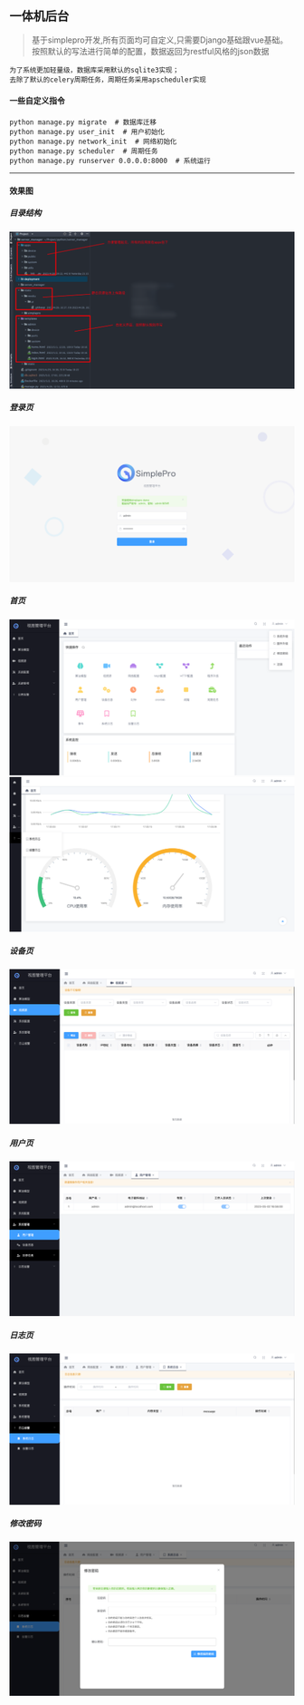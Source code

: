 ## 一体机后台

> 基于simplepro开发,所有页面均可自定义,只需要Django基础跟vue基础。按照默认的写法进行简单的配置，数据返回为restful风格的json数据

```text
为了系统更加轻量级，数据库采用默认的sqlite3实现；
去除了默认的celery周期任务，周期任务采用apscheduler实现
```

#### 一些自定义指令

```shell
python manage.py migrate  # 数据库迁移
python manage.py user_init  # 用户初始化
python manage.py network_init  # 网络初始化
python manage.py scheduler  # 周期任务
python manage.py runserver 0.0.0.0:8000  # 系统运行
```

---

#### 效果图

##### 目录结构

![目录结构](deployment/static/tree.png "目录结构")

##### 登录页

![登录页](deployment/static/login.png "登录页")

##### 首页

![首页](deployment/static/index-1.png "首页")
![首页](deployment/static/index-2.png "首页")

##### 设备页

![摄像机](deployment/static/device.png "摄像机")

##### 用户页

![用户页](deployment/static/user.png "用户页")

##### 日志页

![日志页](deployment/static/log.png "日志页")

##### 修改密码

![修改密码](deployment/static/change_password.png "修改密码")
